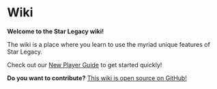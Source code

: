 # Wiki
**Welcome to the Star Legacy wiki!**

The wiki is a place where you learn to use the myriad unique features of Star Legacy.

Check out our [New Player Guide](https://starlegacy.net/wiki/gear/new_player_guide) to get started quickly!


**Do you want to contribute?** [This wiki is open source on GitHub!](https://github.com/StarLegacy/StarLegacy.Wiki) 
